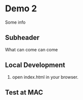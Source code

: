 # Demo 2

Some info

## Subheader

What can come can come

## Local Development

1. open index.html in your browser.

## Test at MAC